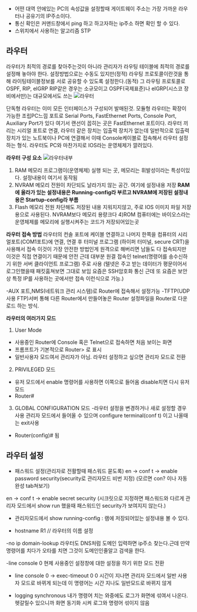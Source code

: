 - 어떤 대역 안에있는 PC의 속성값을 설정할때 게이트웨이 주소는 가장 가까운 라우터나 공유기의 IP주소이다.
- 통신 확인은 커맨드창에서 ping 하고 하고자하는 ip주소 하면 확인 할 수 있다.
- 스위치에서 사용하는 알고리즘 STP

## 라우터
라우터가 최적의 경로를 찾아주는것이 아니라 관리자가 라우팅 테이블에 최적의 경로를 설정해 놓아야 한다.
설정방법으로는 수동도 있지만(정적) 라우팅 프로토콜이란것을 통해 라이팅테이블정보를 서로 공유할 수 있도록 설정한다.(동적)
그 라우팅 프로토콜로 OSPF, RIP, eIGRP RIP같은 경우는 소규모이고 OSPF(국제표준)나 eIGRP(시스코 장비에서만)는 대규모에서도 쓰는
![라우터](https://user-images.githubusercontent.com/67897827/156495652-76024775-05fd-40db-9f57-394f7707b4d7.PNG)


단독형 라우터는 이미 모든 인터페이스가 구성되어 발매된것. 모듈형 라우터는 확장이 가능한 조립PC느낌
포트로 Serial Ports, FastEthernet Ports, Console Port, Auxiliary Port가 있다 여기서 랜선이 꼽히는 곳은 FastEthernet 포트이다.
라우터 끼리는 시리얼 포트로 연결, 라우터 같은 장치는 입출력 장치가 없는데 일반적으로 입출력장치가 있는 노트북이나 PC에
연결해서 이때 Console케이블로 접속해서 라우터 설정하는 형식. 라우터도 PC와 마찬가지로 IOS라는 운영체제가 깔려있다.

**라우터 구성 요소**
![라우터내부](https://user-images.githubusercontent.com/67897827/156496308-5fe68be2-f09e-4093-8552-4fd3ac03a903.PNG)

1) RAM 메모리
프로그램이(운영체제) 실행 되는 곳, 메모리는 휘발성이라는 특성이있다. 설정내용이 여기서 동작됨
2) NVRAM 메모리 
전원이 차단되도 날라가지 않는 공간. 여기에 설정내용 저장
**RAM에 올라가 있는 설정내용은 Running-config라 부르고 NVRAM에 저장된 설정내용은 Startup-config라 부름**
3) Flash 메모리
전원 차단해도 저장된 내용 지워지지않고, 주로 IOS 이미지 파일 저장용으로 사용된다. NVRAM보다 메모리 용량크다
4)ROM
컴퓨터에는 바이오스라는 운영체제를 메모리에 실행시켜주는 코드가 저장되어있는곳

**라우터 접속 방법**
라우터의 컨솔 포트에 케이블 연결하고 나머지 한쪽을 컴퓨터의 시리얼포트(COM1포트)에 연결, 연결 후 터미널 프로그램
(하이퍼 터미널, secure CRT)을 사용해서 접속 이것이 가장 안전한 방법인게 원격으로 해버리면 남들도 다 접속되지만
이것은 직접 연결이기 때문에 안전 근데 대부분 원결 접속인 telnet(명령어를 송수신하기 위한 서버 클라이언트 프로그램)
주로 사용 (텔넷은 주고 받는 데이터가 평문이어서 로그인했을때 패킷훔쳐보면 그대로 보임 요즘은 SSH암호화 통신 근데 또
요즘은 보안상 특정 IP를 사용하는 곳에서만 접속 이런식으로 가능.)

-AUX 포트,NMS(네트워크 관리 시스템)로 Router에 접속해서 설정가능
-TFTP(UDP사용 FTP)서버 통해 다른 Router에서 만들어놓은 Router 설정파일을 Router로 다운로드 하는 방식.

**라우터의 여러가지 모드**
1) User Mode
- 사용중인 Router에 Console 혹은 Telnet으로 접속하면 처음 보이는 화면
- 프롬프트가 기본적으로 Router> 로 표시
- 일반사용자 모드여서 관리자가 아님. 라우터 설정하고 싶으면 관리자 모드로 전환
2) PRIVILEGED 모드
- 유저 모드에서 enable 명령어를 사용하면 이쪽으로 들어옴 disable치면 다시 유저모드
- Router#
3) GLOBAL CONFIGURATION 모드
-라우터 설정을 변경하거나 새로 설정할 경우 사용 관리자 모드에서 들어올 수 있으며
configure terminal(conf t) 이고 나올때는 exit사용
- Router(config)# 됨

## 라우터 설정
- 패스워드 설정(관리자로 전활할때 패스워드 묻도록)
en -> conf t -> enable password security(security로 관리자모드 비번 지정) 
(모르면 con? 이나 자동완성 tab쳐보기)

en -> conf t -> enable secret security (시크릿으로 지정하면 패스워드와 다르게 관리자 모드에서
show run 했을때 패스워드인 security가 보여지지 않는다.)

- 관리자모드에서 show running-config : 램에 저장되어있는 설정내용 볼 수 있다.

- hostname R1 // 라우터의 이름 설정 

-no ip domain-lookup
라우터도 DNS처럼 도메인 입력하면 ip주소 찾는다.근데 만약 명령어를 치다가 오타를 치면 그것이 도메인인줄알고
검색을 한다.

-line console 0
현제 사용중인 설정창에 대한 설정을 하기 위한 모드 전환

- line console 0 -> exec-timeout 0 0
시간이 지나면 관리자 모드에서 일반 사용자 모드로 바뀌게 되는데 이 명령어는 시간 지나도 일반모드로 바뀌지 않게

- logging synchronous
내가 명령어 치는 와중에도 로그가 화면에 섞여서 나온다. 헷갈릴수 있으니까 화면 동기화 시켜 로그와 명령어 섞이지 않음

